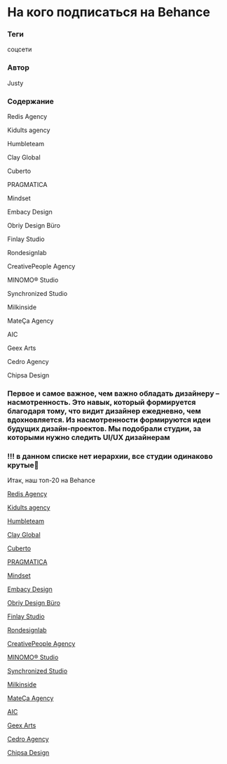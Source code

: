 # На кого подписаться на Behance

### **Теги**

соцсети

### **Автор**

Justy

### **Содержание**

Redis Agency

Kidults agency

Humbleteam

Clay Global

Cuberto

PRAGMATICA

Mindset

Embacy Design

Obriy Design Büro

Finlay Studio

Rondesignlab

CreativePeople Agency

MINOMO® Studio

Synchronized Studio

Milkinside

MateÇa Agency

AIC

Geex Arts

Cedro Agency

Chipsa Design

### Первое и самое важное, чем важно обладать дизайнеру – насмотренность. Это навык, который формируется благодаря тому, что видит дизайнер ежедневно, чем вдохновляется. Из насмотренности формируются идеи будущих дизайн-проектов. Мы подобрали студии, за которыми нужно следить UI/UX дизайнерам

### !!! в данном списке нет иерархии, все студии одинаково крутые💚

Итак, наш топ-20 на Behance

[Redis Agency](https://www.behance.net/Redis_CA)

[Kidults agency](%D0%9D%D0%B0%20%D0%BA%D0%BE%D0%B3%D0%BE%20%D0%BF%D0%BE%D0%B4%D0%BF%D0%B8%D1%81%D0%B0%D1%82%D1%8C%D1%81%D1%8F%20%D0%BD%D0%B0%20Behance%203eccea8fb71d4f868196e5a71d76b0ed.md)

[Humbleteam](https://www.behance.net/humbleteam)

[Clay Global](https://www.behance.net/clayglobal)

[Cuberto](https://www.behance.net/cuberto?tracking_source=search_projects|cuberto)

[PRAGMATICA](https://t.me/justynews/13)

[Mindset](https://www.behance.net/mindsetdesignstudio)

[Embacy Design](https://www.behance.net/embacy_team?tracking_source=userSearchProfilePanel)

[Obriy Design Büro](https://www.behance.net/obriy_design)

[Finlay Studio](https://www.behance.net/finlaystudio?tracking_source=search_projects)

[Rondesignlab](https://www.behance.net/rondesignlab)

[CreativePeople Agency](https://www.behance.net/cpeople)

[MINOMO® Studio](https://www.behance.net/minomo)

[Synchronized Studio](https://www.behance.net/Synchronized_Studio)

[Milkinside](https://www.behance.net/Milkinside)

[MateÇa Agency](https://www.behance.net/mateca?locale=ru_RU)

[AIC](https://www.behance.net/aicru)

[Geex Arts](https://www.behance.net/GeexArts/)

[Cedro Agency](https://www.behance.net/cedroagency)

[Chipsa Design](https://www.behance.net/chipsa)